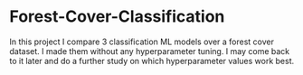 # Forest-Cover-Classification
In this project I compare 3 classification ML models over a forest cover dataset. I made them without any hyperparameter tuning. I may come back to it later and do a further study on which hyperparameter values work best.
